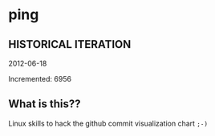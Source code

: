 # ping

## HISTORICAL ITERATION
2012-06-18

Incremented: 6956

## What is this?? 
Linux skills to hack the github commit visualization chart `;-)`
